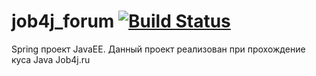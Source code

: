 # job4j_forum [![Build Status](https://travis-ci.org/QmBo/job4j_forum.svg?branch=master)](https://travis-ci.org/QmBo/job4j_forum)
Spring проект JavaEE. Данный проект реализован при прохождение куса Java Job4j.ru
